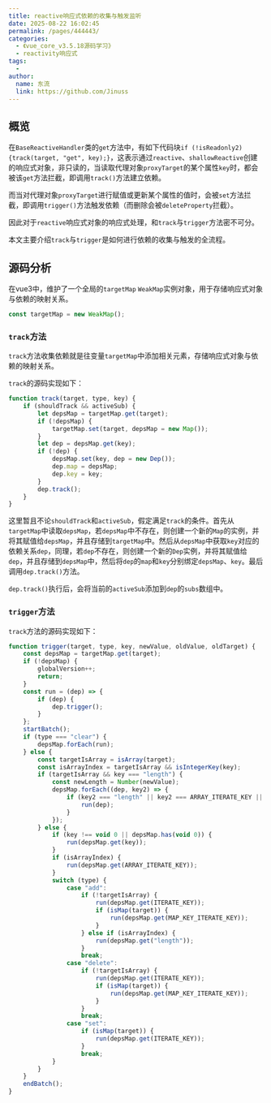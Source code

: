 ```yaml
---
title: reactive响应式依赖的收集与触发监听
date: 2025-08-22 16:02:45
permalink: /pages/444443/
categories:
  - 《vue_core_v3.5.18源码学习》
  - reactivity响应式
tags:
  - 
author: 
  name: 东流
  link: https://github.com/Jinuss
---
```


## 概览

在`BaseReactiveHandler`类的`get`方法中，有如下代码块`if (!isReadonly2){track(target, "get", key);}`，这表示通过`reactive`、`shallowReactive`创建的响应式对象，非只读的，当读取代理对象`proxyTarget`的某个属性`key`时，都会被该`get`方法拦截，即调用`track()`方法建立依赖。

而当对代理对象`proxyTarget`进行赋值或更新某个属性的值时，会被`set`方法拦截，即调用`trigger()`方法触发依赖（而删除会被`deleteProperty`拦截）。

因此对于`reactive`响应式对象的响应式处理，和`track`与`trigger`方法密不可分。

本文主要介绍`track`与`trigger`是如何进行依赖的收集与触发的全流程。

## 源码分析

在vue3中，维护了一个全局的`targetMap` `WeakMap`实例对象，用于存储响应式对象与依赖的映射关系。

```js
const targetMap = new WeakMap();
```

### `track`方法

`track`方法收集依赖就是往变量`targetMap`中添加相关元素，存储响应式对象与依赖的映射关系。

`track`的源码实现如下：

```js
function track(target, type, key) {
    if (shouldTrack && activeSub) {
        let depsMap = targetMap.get(target);
        if (!depsMap) {
            targetMap.set(target, depsMap = new Map());
        }
        let dep = depsMap.get(key);
        if (!dep) {
            depsMap.set(key, dep = new Dep());
            dep.map = depsMap;
            dep.key = key;
        }
        dep.track();
    }
}
```

这里暂且不论`shouldTrack`和`activeSub`，假定满足`track`的条件。首先从`targetMap`中读取`depsMap`，若`depsMap`中不存在，则创建一个新的`Map`的实例，并将其赋值给`depsMap`，并且存储到`targetMap`中。然后从`depsMap`中获取`key`对应的依赖关系`dep`，同理，若`dep`不存在，则创建一个新的`Dep`实例，并将其赋值给`dep`，并且存储到`depsMap`中，然后将`dep`的`map`和`key`分别绑定`depsMap`、`key`。最后调用`dep.track()`方法。

`dep.track()`执行后，会将当前的`activeSub`添加到`dep`的`subs`数组中。

### `trigger`方法

`track`方法的源码实现如下：

```js
function trigger(target, type, key, newValue, oldValue, oldTarget) {
    const depsMap = targetMap.get(target);
    if (!depsMap) {
        globalVersion++;
        return;
    }
    const run = (dep) => {
        if (dep) {
            dep.trigger();
        }
    };
    startBatch();
    if (type === "clear") {
        depsMap.forEach(run);
    } else {
        const targetIsArray = isArray(target);
        const isArrayIndex = targetIsArray && isIntegerKey(key);
        if (targetIsArray && key === "length") {
            const newLength = Number(newValue);
            depsMap.forEach((dep, key2) => {
                if (key2 === "length" || key2 === ARRAY_ITERATE_KEY || !isSymbol(key2) && key2 >= newLength) {
                    run(dep);
                }
            });
        } else {
            if (key !== void 0 || depsMap.has(void 0)) {
                run(depsMap.get(key));
            }
            if (isArrayIndex) {
                run(depsMap.get(ARRAY_ITERATE_KEY));
            }
            switch (type) {
                case "add":
                    if (!targetIsArray) {
                        run(depsMap.get(ITERATE_KEY));
                        if (isMap(target)) {
                            run(depsMap.get(MAP_KEY_ITERATE_KEY));
                        }
                    } else if (isArrayIndex) {
                        run(depsMap.get("length"));
                    }
                    break;
                case "delete":
                    if (!targetIsArray) {
                        run(depsMap.get(ITERATE_KEY));
                        if (isMap(target)) {
                            run(depsMap.get(MAP_KEY_ITERATE_KEY));
                        }
                    }
                    break;
                case "set":
                    if (isMap(target)) {
                        run(depsMap.get(ITERATE_KEY));
                    }
                    break;
            }
        }
    }
    endBatch();
}
```